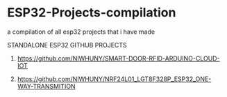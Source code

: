 # ESP32-Projects-compilation
a compilation of all esp32 projects that i have made

STANDALONE ESP32 GITHUB PROJECTS

1. https://github.com/NIWHUNY/SMART-DOOR-RFID-ARDUINO-CLOUD-IOT

2. https://github.com/NIWHUNY/NRF24L01_LGT8F328P_ESP32_ONE-WAY-TRANSMITION

